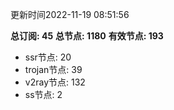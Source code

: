 更新时间2022-11-19 08:51:56

**总订阅: 45**
**总节点: 1180**
**有效节点: 193**
- ssr节点: 20
- trojan节点: 39
- v2ray节点: 132
- ss节点: 2
